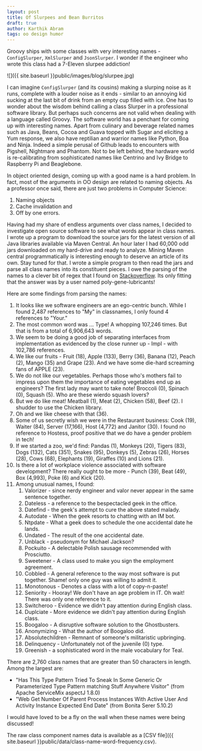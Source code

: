 ```yaml
---
layout: post
title: Of Slurpees and Bean Burritos 
draft: true
author: Karthik Abram
tags: oo design humor
---
```


Groovy ships with some classes with very interesting names - `ConfigSlurper`, `XmlSlurper` and `JsonSlurper`. I wonder if the engineer who wrote this class had a 7-Eleven slurpee addiction!

![]({{ site.baseurl }}public/images/blog/slurpee.jpg)

I can imagine `ConfigSlurper` (and its cousins) making a slurping noise as it runs, complete with a louder noise as it ends - similar to an annoying kid sucking at the last bit of drink from an empty cup filled with ice. One has to wonder about the wisdom behind calling a class Slurper in a professional software library. But perhaps such concerns are not valid when dealing with a language called Groovy.  The software world has a penchant for coming up with interesting names. Apart from culinary and beverage related names such as Java, Beans, Cocoa and Guava topped with Sugar and eliciting a Yum response, we also have reptilian and warrior names like Python, Boa and Ninja. Indeed a simple perusal of Github leads to encounters with Pigshell, Nightmare and Phantom. Not to be left behind, the hardware world is re-calibrating from sophisticated names like Centrino and Ivy Bridge to Raspberry Pi and Beaglebone.

In object oriented design, coming up with a good name is a hard problem. In fact, most of the arguments in OO design are related to naming objects. As a professor once said, there are just two problems in Computer Science:

1. Naming objects
2. Cache invalidation and
3. Off by one errors.

Having had my share of endless arguments over class names, I decided to investigate open source software to see what words appear in class names. I wrote up a program to download the source jars for the latest version of all Java libraries available via Maven Central. An hour later I had 60,000 odd jars downloaded on my hard-drive and ready to analyze. Mining Maven central programmatically is interesting enough to deserve an article of its own. Stay tuned for that. I wrote a simple program to then read the jars and parse all class names into its constituent pieces. I owe the parsing of the names to a clever bit of regex that I found on [Stackoverflow](http://stackoverflow.com/questions/2559759/how-do-i-convert-camelcase-into-human-readable-names-in-java). Its only fitting that the answer was by a user named poly-gene-lubricants!  

Here are some findings from parsing the names:

1. It looks like we software engineers are an ego-centric bunch. While I found 2,487 references to "My" in classnames, I only found 4 references to "Your."
2. The most common word was ... Type! A whopping 107,246 times. But that is from a total of 6,906,643 words.
3. We seem to be doing a good job of separating interfaces from implementation as evidenced by the close runner up - Impl - with 102,786 references.
2. We like our fruits - Fruit (18), Apple (133), Berry (36), Banana (12), Peach (2), Mango (35) and Grape (23). And we have some die-hard screaming fans of APPLE (23).
3. We do not like our vegetables. Perhaps those who's mothers fail to impress upon them the importance of eating vegetables end up as engineers? The first lady may want to take note! Broccoli (0), Spinach (0), Squash (5). Who are these wierdo squash lovers?
4. But we do like meat! Meatball (1), Meat (2), Chicken (58), Beef (2). I shudder to use the Chicken library.   
5. Oh and we like cheese with that (36).
6. Some of us secretly wish we were in the Restaurant business: Cook (19), Waiter (84), Server (17,166), Host (4,772) and Janitor (30). I found no reference to Hostess, proof positive that we do have a gender problem in tech!
7. If we started a zoo, we'd find: Pandas (1), Monkeys (20), Tigers (83), Dogs (132), Cats (351), Snakes (95), Donkeys (5), Zebras (26), Horses (28), Cows (68), Elephants (19), Giraffes (10) and Lions (21).
8. Is there a lot of workplace violence associated with software development? There really ought to be more - Punch (39), Beat (49), Box (4,993), Poke (6) and Kick (20). 
7. Among unusual names, I found:
	1. Valorizer - since nerdy engineer and valor never appear in the same sentence together.
	2. Dateless - a reference to the bespectacled geek in the office.
	3. Datefind - the geek's attempt to cure the above stated malady.
	4. Autodate - When the geek resorts to chatting with an IM bot.
	5. Ntpdate - What a geek does to schedule the one accidental date he lands.
	6. Undated - The result of the one accidental date.
	4. Unblack - pseudonym for Michael Jackson?
	5. Pockuito - A delectable Polish sausage recommended with Prosciutto. 
	5. Sweetener - A class used to make you sign the employment agreement.
	6. Cobbled - A general reference to the way most software is put together. Shame! only one guy was willing to admit it.
	7. Monotonous - Denotes a class with a lot of copy-n-paste!
	8. Seniority - Hooray! We don't have an age problem in IT. Oh wait! There was only one reference to it.
	9. Switcheroo - Evidence we didn't pay attention during English class.
	10. Duplciate - More evidence we didn't pay attention during English class.
	11. Boogaloo - A disruptive software solution to the Ghostbusters.
	12. Anonymizing - What the author of Boogaloo did.
	12. Absolutechildren - Remnant of someone's militaristic upbringing.
	13. Delinquency - Unfortunately not of the juvenile (0) type. 
	12. Greenish - a sophisticated word in the male vocabulary for Teal.
	
There are 2,760 class names that are greater than 50 characters in length. Among the largest are:

- "Has This Type Pattern Tried To Sneak In Some Generic Or Parameterized Type Pattern matching Stuff Anywhere Visitor" (from Apache ServiceMix aspectJ 1.8.0)
- "Web Get Number Of Parent Process Instances With Active User And Activity Instance Expected End Date" (from Bonita Serer 5.10.2)

I would have loved to be a fly on the wall when these names were being discussed!

The raw class component names data is available as a [CSV file]({{ site.baseurl }}public/data/class-name-word-frequency.csv).  